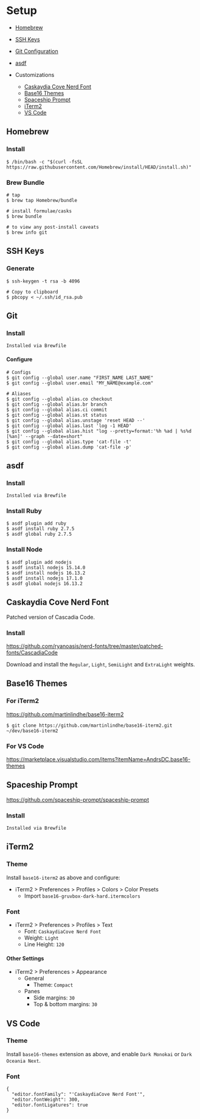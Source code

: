 # Setup

- [Homebrew](#homebrew)
- [SSH Keys](#ssh-keys)
- [Git Configuration](#git-configuration)
- [asdf](#asdf)

- Customizations
    - [Caskaydia Cove Nerd Font](#caskaydia-cove-nerd-font)
    - [Base16 Themes](#base16-themes)
    - [Spaceship Prompt](#spaceship-prompt)
    - [iTerm2](#iterm2)
    - [VS Code](#vs-code)

## Homebrew
### Install
```
$ /bin/bash -c "$(curl -fsSL https://raw.githubusercontent.com/Homebrew/install/HEAD/install.sh)"
```

### Brew Bundle
```
# tap
$ brew tap Homebrew/bundle

# install formulae/casks
$ brew bundle

# to view any post-install caveats
$ brew info git
```

## SSH Keys
### Generate
```
$ ssh-keygen -t rsa -b 4096

# Copy to clipboard
$ pbcopy < ~/.ssh/id_rsa.pub
```

## Git
### Install
```
Installed via Brewfile
```

#### Configure
```
# Configs
$ git config --global user.name "FIRST_NAME LAST_NAME"
$ git config --global user.email "MY_NAME@example.com"

# Aliases
$ git config --global alias.co checkout
$ git config --global alias.br branch
$ git config --global alias.ci commit
$ git config --global alias.st status
$ git config --global alias.unstage 'reset HEAD --'
$ git config --global alias.last 'log -1 HEAD'
$ git config --global alias.hist "log --pretty=format:'%h %ad | %s%d [%an]' --graph --date=short"
$ git config --global alias.type 'cat-file -t'
$ git config --global alias.dump 'cat-file -p'
```

## asdf
### Install
```
Installed via Brewfile
```

### Install Ruby
```
$ asdf plugin add ruby
$ asdf install ruby 2.7.5
$ asdf global ruby 2.7.5
```

### Install Node
```
$ asdf plugin add nodejs
$ asdf install nodejs 15.14.0
$ asdf install nodejs 16.13.2
$ asdf install nodejs 17.1.0
$ asdf global nodejs 16.13.2
```

## Caskaydia Cove Nerd Font
Patched version of Cascadia Code.

### Install
https://github.com/ryanoasis/nerd-fonts/tree/master/patched-fonts/CascadiaCode

Download and install the `Regular`, `Light`, `SemiLight` and `ExtraLight` weights.

## Base16 Themes
### For iTerm2
https://github.com/martinlindhe/base16-iterm2

```
$ git clone https://github.com/martinlindhe/base16-iterm2.git ~/dev/base16-iterm2
```

### For VS Code
https://marketplace.visualstudio.com/items?itemName=AndrsDC.base16-themes

## Spaceship Prompt
https://github.com/spaceship-prompt/spaceship-prompt

### Install
```
Installed via Brewfile
```

## iTerm2
### Theme
Install `base16-iterm2` as above and configure:

- iTerm2 > Preferences > Profiles > Colors > Color Presets
  - Import `base16-gruvbox-dark-hard.itermcolors`

### Font
- iTerm2 > Preferences > Profiles > Text
  - Font: `CaskaydiaCove Nerd Font`
  - Weight: `Light`
  - Line Height: `120`

#### Other Settings
- iTerm2 > Preferences > Appearance
  - General
    - Theme: `Compact`
  - Panes
    - Side margins: `30`
    - Top & bottom margins: `30`

## VS Code
### Theme
Install `base16-themes` extension as above, and enable `Dark Monokai` or `Dark Oceania Next`.

### Font
```
{
  "editor.fontFamily": "'CaskaydiaCove Nerd Font'",
  "editor.fontWeight": 300,
  "editor.fontLigatures": true
}
```